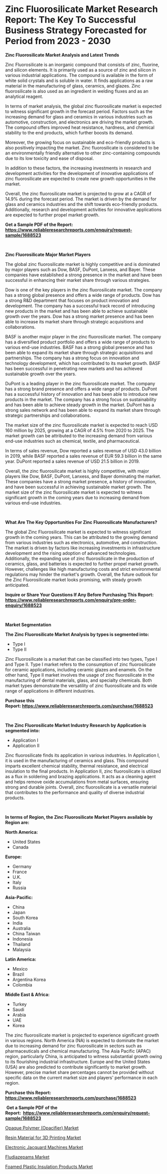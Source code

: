 <p><h1>Zinc Fluorosilicate Market Research Report: The Key To Successful Business Strategy Forecasted for Period from 2023 - 2030</h1></p><p><strong>Zinc Fluorosilicate Market Analysis and Latest Trends</strong></p>
<p><p>Zinc Fluorosilicate is an inorganic compound that consists of zinc, fluorine, and silicon elements. It is primarily used as a source of zinc and silicon in various industrial applications. The compound is available in the form of white solid crystals and is soluble in water. It finds applications as a raw material in the manufacturing of glass, ceramics, and glazes. Zinc fluorosilicate is also used as an ingredient in welding fluxes and as an analytical reagent.</p><p>In terms of market analysis, the global zinc fluorosilicate market is expected to witness significant growth in the forecast period. Factors such as the increasing demand for glass and ceramics in various industries such as automotive, construction, and electronics are driving the market growth. The compound offers improved heat resistance, hardness, and chemical stability to the end products, which further boosts its demand.</p><p>Moreover, the growing focus on sustainable and eco-friendly products is also positively impacting the market. Zinc fluorosilicate is considered to be an environmentally friendly alternative to other zinc-containing compounds due to its low toxicity and ease of disposal.</p><p>In addition to these factors, the increasing investments in research and development activities for the development of innovative applications of zinc fluorosilicate are expected to create new growth opportunities in the market.</p><p>Overall, the zinc fluorosilicate market is projected to grow at a CAGR of 14.9% during the forecast period. The market is driven by the demand for glass and ceramics industries and the shift towards eco-friendly products. Additionally, research and development activities for innovative applications are expected to further propel market growth.</p></p>
<p><strong>Get a Sample PDF of the Report:&nbsp; <a href="https://www.reliableresearchreports.com/enquiry/request-sample/1688523">https://www.reliableresearchreports.com/enquiry/request-sample/1688523</a></strong></p>
<p>&nbsp;</p>
<p><strong>Zinc Fluorosilicate Major Market Players</strong></p>
<p><p>The global zinc fluorosilicate market is highly competitive and is dominated by major players such as Dow, BASF, DuPont, Lanxess, and Bayer. These companies have established a strong presence in the market and have been successful in enhancing their market share through various strategies.</p><p>Dow is one of the key players in the zinc fluorosilicate market. The company has a strong global presence and offers a wide range of products. Dow has a strong R&D department that focuses on product innovation and development. The company has a successful track record of introducing new products in the market and has been able to achieve sustainable growth over the years. Dow has a strong market presence and has been able to increase its market share through strategic acquisitions and collaborations.</p><p>BASF is another major player in the zinc fluorosilicate market. The company has a diversified product portfolio and offers a wide range of products to various end-use industries. BASF has a strong global presence and has been able to expand its market share through strategic acquisitions and partnerships. The company has a strong focus on innovation and technology development, which has contributed to its market growth. BASF has been successful in penetrating new markets and has achieved sustainable growth over the years.</p><p>DuPont is a leading player in the zinc fluorosilicate market. The company has a strong brand presence and offers a wide range of products. DuPont has a successful history of innovation and has been able to introduce new products in the market. The company has a strong focus on sustainability and has been able to achieve steady growth in the market. DuPont has a strong sales network and has been able to expand its market share through strategic partnerships and collaborations.</p><p>The market size of the zinc fluorosilicate market is expected to reach USD 160 million by 2025, growing at a CAGR of 4.5% from 2020 to 2025. The market growth can be attributed to the increasing demand from various end-use industries such as chemical, textile, and pharmaceutical.</p><p>In terms of sales revenue, Dow reported a sales revenue of USD 43.0 billion in 2019, while BASF reported a sales revenue of EUR 59.3 billion in the same year. DuPont reported a sales revenue of USD 21.5 billion in 2019.</p><p>Overall, the zinc fluorosilicate market is highly competitive, with major players like Dow, BASF, DuPont, Lanxess, and Bayer dominating the market. These companies have a strong market presence, a history of innovation, and have been successful in achieving sustainable market growth. The market size of the zinc fluorosilicate market is expected to witness significant growth in the coming years due to increasing demand from various end-use industries.</p></p>
<p>&nbsp;</p>
<p><strong>What Are The Key Opportunities For Zinc Fluorosilicate Manufacturers?</strong></p>
<p><p>The global Zinc Fluorosilicate market is expected to witness significant growth in the coming years. This can be attributed to the growing demand from various industries such as electronics, automotive, and construction. The market is driven by factors like increasing investments in infrastructure development and the rising adoption of advanced technologies. Additionally, the expanding use of zinc fluorosilicate in the production of ceramics, glass, and batteries is expected to further propel market growth. However, challenges like high manufacturing costs and strict environmental regulations may hinder the market's growth. Overall, the future outlook for the Zinc Fluorosilicate market looks promising, with steady growth anticipated.</p></p>
<p><strong>Inquire or Share Your Questions If Any Before Purchasing This Report: <a href="https://www.reliableresearchreports.com/enquiry/pre-order-enquiry/1688523">https://www.reliableresearchreports.com/enquiry/pre-order-enquiry/1688523</a></strong></p>
<p>&nbsp;</p>
<p><strong>Market Segmentation</strong></p>
<p><strong>The Zinc Fluorosilicate Market Analysis by types is segmented into:</strong></p>
<p><ul><li>Type I</li><li>Type II</li></ul></p>
<p><p>Zinc Fluorosilicate is a market that can be classified into two types, Type I and Type II. Type I market refers to the consumption of zinc fluorosilicate for ceramic applications, including ceramic glazes and enamels. On the other hand, Type II market involves the usage of zinc fluorosilicate in the manufacturing of dental materials, glass, and specialty chemicals. Both market types demonstrate the versatility of zinc fluorosilicate and its wide range of applications in different industries.</p></p>
<p><strong>Purchase this Report:&nbsp;<a href="https://www.reliableresearchreports.com/purchase/1688523">https://www.reliableresearchreports.com/purchase/1688523</a></strong></p>
<p>&nbsp;</p>
<p><strong>The Zinc Fluorosilicate Market Industry Research by Application is segmented into:</strong></p>
<p><ul><li>Application I</li><li>Application II</li></ul></p>
<p><p>Zinc fluorosilicate finds its application in various industries. In Application I, it is used in the manufacturing of ceramics and glass. This compound imparts excellent chemical stability, thermal resistance, and electrical insulation to the final products. In Application II, zinc fluorosilicate is utilized as a flux in soldering and brazing applications. It acts as a cleaning agent and helps remove oxide accumulations from metal surfaces, ensuring strong and durable joints. Overall, zinc fluorosilicate is a versatile material that contributes to the performance and quality of diverse industrial products.</p></p>
<p>&nbsp;</p>
<p><strong>In terms of Region, the Zinc Fluorosilicate Market Players available by Region are:</strong></p>
<p>
    <p> <strong> North America: </strong>
        <ul>
            <li>United States</li>
            <li>Canada</li>
        </ul>
        </p> 
    <p> <strong> Europe: </strong>
        <ul>
            <li>Germany</li>
            <li>France</li>
            <li>U.K.</li>
            <li>Italy</li>
            <li>Russia</li>
        </ul>
        </p> 
    <p> <strong> Asia-Pacific: </strong>
        <ul>
            <li>China</li>
            <li>Japan</li>
            <li>South Korea</li>
            <li>India</li>
            <li>Australia</li>
            <li>China Taiwan</li>
            <li>Indonesia</li>
            <li>Thailand</li>
            <li>Malaysia</li>
        </ul>
        </p> 
    <p> <strong> Latin America: </strong>
        <ul>
            <li>Mexico</li>
            <li>Brazil</li>
            <li>Argentina Korea</li>
            <li>Colombia</li>
        </ul>
        </p> 
    <p> <strong> Middle East & Africa: </strong>
        <ul>
            <li>Turkey</li>
            <li>Saudi</li>
            <li>Arabia</li>
            <li>UAE</li>
            <li>Korea</li>
        </ul>
    </p>
    </p>
<p><p>The zinc fluorosilicate market is projected to experience significant growth in various regions. North America (NA) is expected to dominate the market due to increasing demand for zinc fluorosilicate in sectors such as pharmaceuticals and chemical manufacturing. The Asia Pacific (APAC) region, particularly China, is anticipated to witness substantial growth owing to its flourishing industrial infrastructure. Europe and the United States (USA) are also predicted to contribute significantly to market growth. However, precise market share percentages cannot be provided without specific data on the current market size and players' performance in each region.</p></p>
<p><strong>Purchase this Report: <a href="https://www.reliableresearchreports.com/purchase/1688523">https://www.reliableresearchreports.com/purchase/1688523</a></strong></p>
<p>&nbsp;<strong>Get a Sample PDF of the Report:&nbsp;&nbsp;<a href="https://www.reliableresearchreports.com/enquiry/request-sample/1688523">https://www.reliableresearchreports.com/enquiry/request-sample/1688523</a></strong></p>
<p><strong></strong></p>
<p><p><a href="https://github.com/kipkeeva/Market-Research-Report-List-1/blob/main/opaque-polymer-opacifier-market.md">Opaque Polymer (Opacifier) Market</a></p><p><a href="https://www.linkedin.com/pulse/resin-material-3d-printing-market-size-2023-2030-global/">Resin Material for 3D Printing Market</a></p><p><a href="https://medium.com/@audieyost1952/electronic-jacquard-machines-market-insight-market-trends-growth-forecasted-from-2023-to-2030-b6f2f135f6f7">Electronic Jacquard Machines Market</a></p><p><a href="https://www.linkedin.com/pulse/fludiazepams-market-size-2023-2030-global-industrial/">Fludiazepams Market</a></p><p><a href="https://github.com/provorikovar/Market-Research-Report-List-1/blob/main/foamed-plastic-insulation-products-market.md">Foamed Plastic Insulation Products Market</a></p></p>